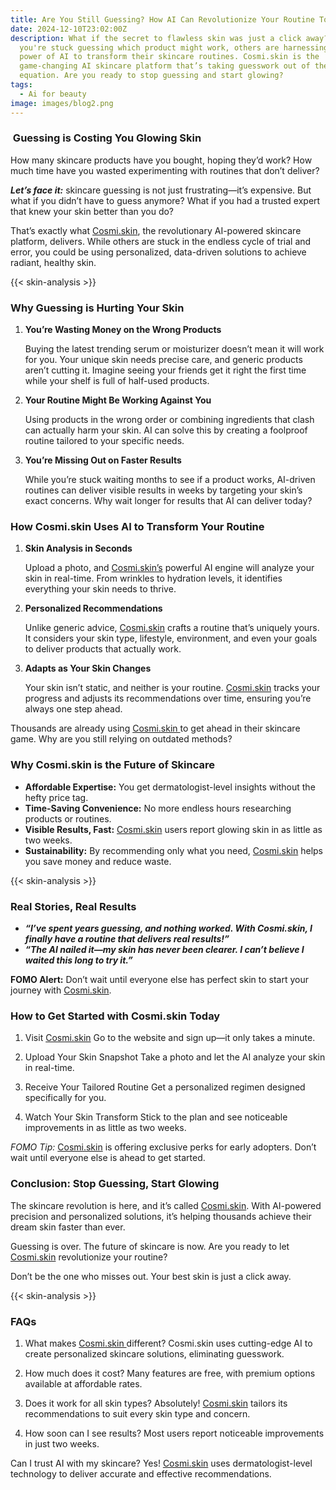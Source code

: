 ```yaml
---
title: Are You Still Guessing? How AI Can Revolutionize Your Routine Today
date: 2024-12-10T23:02:00Z
description: What if the secret to flawless skin was just a click away? While
  you're stuck guessing which product might work, others are harnessing the
  power of AI to transform their skincare routines. Cosmi.skin is the
  game-changing AI skincare platform that’s taking guesswork out of the
  equation. Are you ready to stop guessing and start glowing?
tags:
  - Ai for beauty
image: images/blog2.png
---
```

###  Guessing is Costing You Glowing Skin

How many skincare products have you bought, hoping they’d work? How much time have you wasted experimenting with routines that don’t deliver?

***Let’s face it:*** skincare guessing is not just frustrating—it’s expensive. But what if you didn’t have to guess anymore? What if you had a trusted expert that knew your skin better than you do?

That’s exactly what [Cosmi.skin](https://www.cosmi.skin/), the revolutionary AI-powered skincare platform, delivers. While others are stuck in the endless cycle of trial and error, you could be using personalized, data-driven solutions to achieve radiant, healthy skin.



{{< skin-analysis >}}

### Why Guessing is Hurting Your Skin

1. **You’re Wasting Money on the Wrong Products**
    

   Buying the latest trending serum or moisturizer doesn’t mean it will work for you. Your unique skin needs precise care, and generic products aren’t cutting it.
    Imagine seeing your friends get it right the first time while your shelf is full of half-used products.


2. **Your Routine Might Be Working Against You**
    

   Using products in the wrong order or combining ingredients that clash can actually harm your skin. AI can solve this by creating a foolproof routine tailored to your specific needs.


3. **You’re Missing Out on Faster Results**
    

   While you’re stuck waiting months to see if a product works, AI-driven routines can deliver visible results in weeks by targeting your skin’s exact concerns.
    Why wait longer for results that AI can deliver today?







### How Cosmi.skin Uses AI to Transform Your Routine

1. **Skin Analysis in Seconds**


   Upload a photo, and [Cosmi.skin’s](https://www.cosmi.skin/) powerful AI engine will analyze your skin in real-time. From wrinkles to hydration levels, it identifies everything your skin needs to thrive.


2. **Personalized Recommendations**


   Unlike generic advice, [Cosmi.skin](https://www.cosmi.skin/) crafts a routine that’s uniquely yours. It considers your skin type, lifestyle, environment, and even your goals to deliver products that actually work.


3. **Adapts as Your Skin Changes**


   Your skin isn’t static, and neither is your routine. [Cosmi.skin](https://www.cosmi.skin/) tracks your progress and adjusts its recommendations over time, ensuring you’re always one step ahead.



Thousands are already using [Cosmi.skin ](https://www.cosmi.skin/)to get ahead in their skincare game. Why are you still relying on outdated methods?





### Why Cosmi.skin is the Future of Skincare

* **Affordable Expertise:** You get dermatologist-level insights without the hefty price tag.
* **Time-Saving Convenience:** No more endless hours researching products or routines.
* **Visible Results, Fast:** [Cosmi.skin](https://www.cosmi.skin/) users report glowing skin in as little as two weeks.
* **Sustainability:** By recommending only what you need, [Cosmi.skin](https://www.cosmi.skin/) helps you save money and reduce waste.



{{< skin-analysis >}}

### Real Stories, Real Results

* ***“I’ve spent years guessing, and nothing worked. With Cosmi.skin, I finally have a routine that delivers real results!”***
* ***“The AI nailed it—my skin has never been clearer. I can’t believe I waited this long to try it.”***

**FOMO Alert:** Don’t wait until everyone else has perfect skin to start your journey with [Cosmi.skin](https://www.cosmi.skin/).





### How to Get Started with Cosmi.skin Today

1. Visit [Cosmi.skin](https://www.cosmi.skin/)
    Go to the website and sign up—it only takes a minute.


2. Upload Your Skin Snapshot
    Take a photo and let the AI analyze your skin in real-time.


3. Receive Your Tailored Routine
    Get a personalized regimen designed specifically for you.


4. Watch Your Skin Transform
    Stick to the plan and see noticeable improvements in as little as two weeks.



*FOMO Tip:* [Cosmi.skin](https://www.cosmi.skin/) is offering exclusive perks for early adopters. Don’t wait until everyone else is ahead to get started.





### Conclusion: Stop Guessing, Start Glowing

The skincare revolution is here, and it’s called [Cosmi.skin](https://www.cosmi.skin/). With AI-powered precision and personalized solutions, it’s helping thousands achieve their dream skin faster than ever.

Guessing is over. The future of skincare is now. Are you ready to let [Cosmi.skin](https://www.cosmi.skin/) revolutionize your routine?

Don’t be the one who misses out. Your best skin is just a click away.



{{< skin-analysis >}}

### FAQs

1. What makes [Cosmi.skin ](https://www.cosmi.skin/)different?
    Cosmi.skin uses cutting-edge AI to create personalized skincare solutions, eliminating guesswork.


2. How much does it cost?
    Many features are free, with premium options available at affordable rates.


3. Does it work for all skin types?
    Absolutely! [Cosmi.skin](https://www.cosmi.skin/) tailors its recommendations to suit every skin type and concern.


4. How soon can I see results?
    Most users report noticeable improvements in just two weeks.



Can I trust AI with my skincare?
 Yes! [Cosmi.skin](https://www.cosmi.skin/) uses dermatologist-level technology to deliver accurate and effective recommendations.
